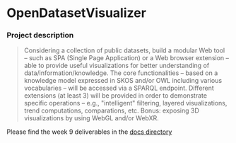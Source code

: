 # OpenDatasetVisualizer

### Project description
> Considering a collection of public datasets, build a modular Web tool – such as SPA (Single Page Application) or a Web browser extension – able to provide useful visualizations for better understanding of data/information/knowledge. The core functionalities – based on a knowledge model expressed in SKOS and/or OWL including various vocabularies – will be accessed via a SPARQL endpoint. Different extensions (at least 3) will be provided in order to demonstrate specific operations – e.g., "intelligent" filtering, layered visualizations, trend computations, comparations, etc. Bonus: exposing 3D visualizations by using WebGL and/or WebXR.

Please find the week 9 deliverables in the [docs directory](https://github.com/csum112/OpenDatasetVisualizer/tree/main/docs)
